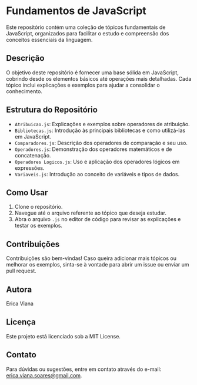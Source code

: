 # Fundamentos de JavaScript

Este repositório contém uma coleção de tópicos fundamentais de JavaScript, organizados para facilitar o estudo e compreensão dos conceitos essenciais da linguagem.

## Descrição

O objetivo deste repositório é fornecer uma base sólida em JavaScript, cobrindo desde os elementos básicos até operações mais detalhadas. Cada tópico inclui explicações e exemplos para ajudar a consolidar o conhecimento.

## Estrutura do Repositório

- `Atribuicao.js`: Explicações e exemplos sobre operadores de atribuição.
- `Bibliotecas.js`: Introdução às principais bibliotecas e como utilizá-las em JavaScript.
- `Comparadores.js`: Descrição dos operadores de comparação e seu uso.
- `Operadores.js`: Demonstração dos operadores matemáticos e de concatenação.
- `Operadores Logicos.js`: Uso e aplicação dos operadores lógicos em expressões.
- `Variaveis.js`: Introdução ao conceito de variáveis e tipos de dados.

## Como Usar

1. Clone o repositório.
2. Navegue até o arquivo referente ao tópico que deseja estudar.
3. Abra o arquivo `.js` no editor de código para revisar as explicações e testar os exemplos.

## Contribuições

Contribuições são bem-vindas! Caso queira adicionar mais tópicos ou melhorar os exemplos, sinta-se à vontade para abrir um issue ou enviar um pull request.

## Autora

Erica Viana

## Licença

Este projeto está licenciado sob a MIT License.

## Contato

Para dúvidas ou sugestões, entre em contato através do e-mail: [erica.viana.soares@gmail.com](mailto:erica.viana.soares@gmail.com).